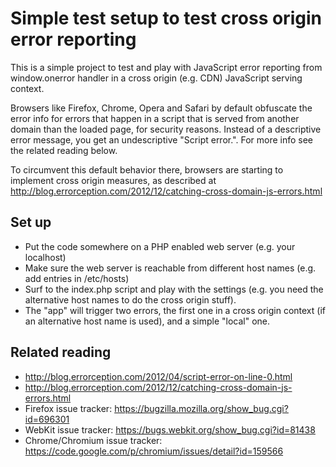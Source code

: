 
Simple test setup to test cross origin error reporting
======================================================

This is a simple project to test and play with JavaScript
error reporting from window.onerror handler in a 
cross origin (e.g. CDN) JavaScript serving context.

Browsers like Firefox, Chrome, Opera and Safari by default obfuscate
the error info for errors that happen in a script that is
served from another domain than the loaded page, for security reasons.
Instead of a descriptive error message, you get an undescriptive "Script error.".
For more info see the related reading below.

To circumvent this default behavior there, browsers are starting to implement
cross origin measures, as described at http://blog.errorception.com/2012/12/catching-cross-domain-js-errors.html


Set up
------

* Put the code somewhere on a PHP enabled web server (e.g. your localhost)
* Make sure the web server is reachable from different host names (e.g. add entries in /etc/hosts)
* Surf to the index.php script and play with the settings (e.g. you need the alternative host names to do the cross origin stuff).
* The "app" will trigger two errors, the first one in a cross origin context (if an alternative host name is used), and a simple "local" one.


Related reading
---------------

* http://blog.errorception.com/2012/04/script-error-on-line-0.html
* http://blog.errorception.com/2012/12/catching-cross-domain-js-errors.html
* Firefox issue tracker: https://bugzilla.mozilla.org/show_bug.cgi?id=696301
* WebKit issue tracker: https://bugs.webkit.org/show_bug.cgi?id=81438
* Chrome/Chromium issue tracker: https://code.google.com/p/chromium/issues/detail?id=159566
